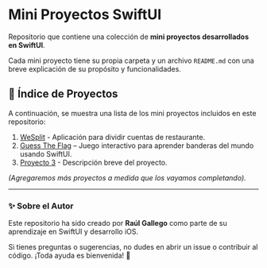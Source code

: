 # Mini Proyectos SwiftUI

Repositorio que contiene una colección de **mini proyectos desarrollados en SwiftUI**.

Cada mini proyecto tiene su propia carpeta y un archivo `README.md` con una breve explicación de su propósito y funcionalidades.

## 📌 Índice de Proyectos

A continuación, se muestra una lista de los mini proyectos incluidos en este repositorio:

1. [WeSplit](https://github.com/kontroldev/Mini-Proyectos-SwiftUI/tree/main/Proyecto%201) - Aplicación para dividir cuentas de restaurante.
2. [Guess The Flag](Proyecto%202/README.md) – Juego interactivo para aprender banderas del mundo usando SwiftUI.
3. [Proyecto 3](Proyecto_3/README.md) - Descripción breve del proyecto.

*(Agregaremos más proyectos a medida que los vayamos completando).* 

---

### ✨ Sobre el Autor
Este repositorio ha sido creado por **Raúl Gallego** como parte de su aprendizaje en SwiftUI y desarrollo iOS.

Si tienes preguntas o sugerencias, no dudes en abrir un issue o contribuir al código. ¡Toda ayuda es bienvenida! 🚀